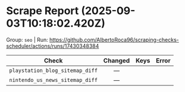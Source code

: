 # Scrape Report (2025-09-03T10:18:02.420Z)

Group: `seo`  |  Run: https://github.com/AlbertoRoca96/scraping-checks-scheduler/actions/runs/17430348384

| Check | Changed | Keys | Error |
|---|:---:|:--|:--|
| `playstation_blog_sitemap_diff` | — |  |  |
| `nintendo_us_news_sitemap_diff` | — |  |  |
